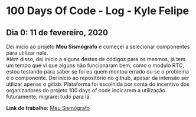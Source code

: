# 100 Days Of Code - Log - Kyle Felipe

## Dia 0: 11 de fevereiro, 2020

Dei início ao projeto __Meu Sismógrafo__ e começei a selecionar componentes para utilizar nele.  
Além disso, dei início a alguns destes de códigos para os mesmos, já tem um tempo que vi que alguns não funcionaram bem, como o modulo RTC, estou testando para saber se foi eu quem montou errado ou se o problema é o componente.
Dei início ao repositório no github, apesar da intensão ser utilizar apenas o gitlab.
Plataforma foi escolhida por conta do incentivo dos organizadores do projeto 100 days of code indicarem a utilização. futuramente, migrarei tudo para lá.

**Link do trabalho:** [Meu Sismógrafo](https://github.com/kylefelipe/meu-sismografo)
